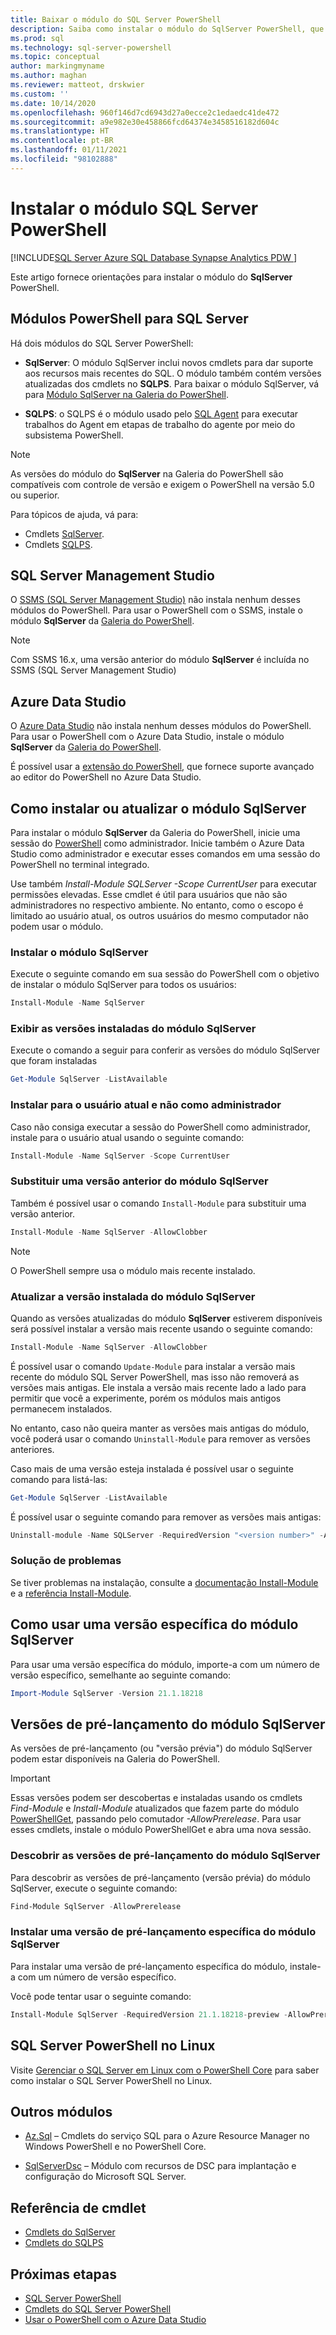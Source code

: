 ```yaml
---
title: Baixar o módulo do SQL Server PowerShell
description: Saiba como instalar o módulo do SqlServer PowerShell, que fornece cmdlets que dão suporte aos recursos mais recentes do SQL e contém versões atualizadas dos cmdlets no módulo SQLPS.
ms.prod: sql
ms.technology: sql-server-powershell
ms.topic: conceptual
author: markingmyname
ms.author: maghan
ms.reviewer: matteot, drskwier
ms.custom: ''
ms.date: 10/14/2020
ms.openlocfilehash: 960f146d7cd6943d27a0ecce2c1edaedc41de472
ms.sourcegitcommit: a9e982e30e458866fcd64374e3458516182d604c
ms.translationtype: HT
ms.contentlocale: pt-BR
ms.lasthandoff: 01/11/2021
ms.locfileid: "98102888"
---
```

# <a name="install-the-sql-server-powershell-module"></a>Instalar o módulo SQL Server PowerShell

[!INCLUDE[SQL Server Azure SQL Database Synapse Analytics PDW ](../includes/applies-to-version/sql-asdb-asdbmi-asa-pdw.md)]

Este artigo fornece orientações para instalar o módulo do **SqlServer** PowerShell.

## <a name="powershell-modules-for-sql-server"></a>Módulos PowerShell para SQL Server

Há dois módulos do SQL Server PowerShell:

- **SqlServer**: O módulo SqlServer inclui novos cmdlets para dar suporte aos recursos mais recentes do SQL. O módulo também contém versões atualizadas dos cmdlets no **SQLPS**. Para baixar o módulo SqlServer, vá para [Módulo SqlServer na Galeria do PowerShell](https://www.powershellgallery.com/packages/Sqlserver).

- **SQLPS**: o SQLPS é o módulo usado pelo [SQL Agent](sql-server-powershell.md#sql-server-agent) para executar trabalhos do Agent em etapas de trabalho do agente por meio do subsistema PowerShell.

> [!NOTE]
> As versões do módulo do **SqlServer** na Galeria do PowerShell são compatíveis com controle de versão e exigem o PowerShell na versão 5.0 ou superior.

Para tópicos de ajuda, vá para:

- Cmdlets [SqlServer](/powershell/module/sqlserver).
- Cmdlets [SQLPS](/powershell/module/sqlps).

## <a name="sql-server-management-studio"></a>SQL Server Management Studio

O [SSMS (SQL Server Management Studio)](../ssms/download-sql-server-management-studio-ssms.md) não instala nenhum desses módulos do PowerShell. Para usar o PowerShell com o SSMS, instale o módulo **SqlServer** da [Galeria do PowerShell](https://www.powershellgallery.com/packages/Sqlserver).

> [!NOTE]
> Com SSMS 16.x, uma versão anterior do módulo **SqlServer** é incluída no SSMS (SQL Server Management Studio)

## <a name="azure-data-studio"></a>Azure Data Studio

O [Azure Data Studio](../azure-data-studio/download-azure-data-studio.md) não instala nenhum desses módulos do PowerShell. Para usar o PowerShell com o Azure Data Studio, instale o módulo **SqlServer** da [Galeria do PowerShell](https://www.powershellgallery.com/packages/Sqlserver).

É possível usar a [extensão do PowerShell](../azure-data-studio/extensions/powershell-extension.md), que fornece suporte avançado ao editor do PowerShell no Azure Data Studio.

## <a name="installing-or-updating-the-sqlserver-module"></a>Como instalar ou atualizar o módulo SqlServer

Para instalar o módulo **SqlServer** da Galeria do PowerShell, inicie uma sessão do [PowerShell](/powershell/scripting/overview) como administrador. Inicie também o Azure Data Studio como administrador e executar esses comandos em uma sessão do PowerShell no terminal integrado.

Use também *Install-Module SQLServer -Scope CurrentUser* para executar permissões elevadas. Esse cmdlet é útil para usuários que não são administradores no respectivo ambiente. No entanto, como o escopo é limitado ao usuário atual, os outros usuários do mesmo computador não podem usar o módulo.

### <a name="install-the-sqlserver-module"></a>Instalar o módulo SqlServer

Execute o seguinte comando em sua sessão do PowerShell com o objetivo de instalar o módulo SqlServer para todos os usuários:

```powershell
Install-Module -Name SqlServer
```

### <a name="to-view-the-versions-of-the-sqlserver-module-installed"></a>Exibir as versões instaladas do módulo SqlServer

Execute o comando a seguir para conferir as versões do módulo SqlServer que foram instaladas

```powershell
Get-Module SqlServer -ListAvailable
```

### <a name="install-for-the-current-user-rather-than-as-an-administrator"></a>Instalar para o usuário atual e não como administrador

Caso não consiga executar a sessão do PowerShell como administrador, instale para o usuário atual usando o seguinte comando:

```powershell
Install-Module -Name SqlServer -Scope CurrentUser
```

### <a name="to-overwrite-a-previous-version-of-the-sqlserver-module"></a>Substituir uma versão anterior do módulo SqlServer

Também é possível usar o comando `Install-Module` para substituir uma versão anterior.

```powershell
Install-Module -Name SqlServer -AllowClobber
```

> [!Note]
> O PowerShell sempre usa o módulo mais recente instalado.

### <a name="update-the-installed-version-of-the-sqlserver-module"></a>Atualizar a versão instalada do módulo SqlServer

Quando as versões atualizadas do módulo **SqlServer** estiverem disponíveis será possível instalar a versão mais recente usando o seguinte comando:

```powershell
Install-Module -Name SqlServer -AllowClobber
```

É possível usar o comando `Update-Module` para instalar a versão mais recente do módulo SQL Server PowerShell, mas isso não removerá as versões mais antigas. Ele instala a versão mais recente lado a lado para permitir que você a experimente, porém os módulos mais antigos permanecem instalados.

No entanto, caso não queira manter as versões mais antigas do módulo, você poderá usar o comando `Uninstall-Module` para remover as versões anteriores.

Caso mais de uma versão esteja instalada é possível usar o seguinte comando para listá-las:

```powershell
Get-Module SqlServer -ListAvailable
```

É possível usar o seguinte comando para remover as versões mais antigas:

```powershell
Uninstall-module -Name SQLServer -RequiredVersion "<version number>" -AllowClobber
```

### <a name="troubleshooting"></a>Solução de problemas

Se tiver problemas na instalação, consulte a [documentação Install-Module](https://www.powershellgallery.com/packages/PowerShellGet/2.2.1) e a [referência Install-Module](/powershell/module/powershellget/Install-Module).

## <a name="using-a-specific-version-of-the-sqlserver-module"></a>Como usar uma versão específica do módulo SqlServer

Para usar uma versão específica do módulo, importe-a com um número de versão específico, semelhante ao seguinte comando:

```powershell
Import-Module SqlServer -Version 21.1.18218
```

## <a name="pre-release-versions-of-the-sqlserver-module"></a>Versões de pré-lançamento do módulo SqlServer

As versões de pré-lançamento (ou "versão prévia") do módulo SqlServer podem estar disponíveis na Galeria do PowerShell.

> [!IMPORTANT]
> Essas versões podem ser descobertas e instaladas usando os cmdlets *Find-Module* e *Install-Module* atualizados que fazem parte do módulo [PowerShellGet](https://www.powershellgallery.com/packages/PowerShellGet), passando pelo comutador *-AllowPrerelease*. Para usar esses cmdlets, instale o módulo PowerShellGet e abra uma nova sessão.

### <a name="to-discover-pre-release-versions-of-the-sqlserver-module"></a>Descobrir as versões de pré-lançamento do módulo SqlServer

Para descobrir as versões de pré-lançamento (versão prévia) do módulo SqlServer, execute o seguinte comando:

```powershell
Find-Module SqlServer -AllowPrerelease
```

### <a name="to-install-a-specific-pre-release-version-of-the-sqlserver-module"></a>Instalar uma versão de pré-lançamento específica do módulo SqlServer

Para instalar uma versão de pré-lançamento específica do módulo, instale-a com um número de versão específico.

Você pode tentar usar o seguinte comando:

```powershell
Install-Module SqlServer -RequiredVersion 21.1.18218-preview -AllowPrerelease
```

## <a name="sql-server-powershell-on-linux"></a>SQL Server PowerShell no Linux

Visite [Gerenciar o SQL Server em Linux com o PowerShell Core](../linux/sql-server-linux-manage-powershell-core.md) para saber como instalar o SQL Server PowerShell no Linux.

## <a name="other-modules"></a>Outros módulos

- [Az.Sql](https://www.powershellgallery.com/packages/Az.Sql/) – Cmdlets do serviço SQL para o Azure Resource Manager no Windows PowerShell e no PowerShell Core.

- [SqlServerDsc](https://www.powershellgallery.com/packages/SqlServerDsc/) – Módulo com recursos de DSC para implantação e configuração do Microsoft SQL Server.

## <a name="cmdlet-reference"></a>Referência de cmdlet

- [Cmdlets do SqlServer](/powershell/module/sqlserver)
- [Cmdlets do SQLPS](/powershell/module/sqlps)

## <a name="next-steps"></a>Próximas etapas

- [SQL Server PowerShell](sql-server-powershell.md)
- [Cmdlets do SQL Server PowerShell](/powershell/module/sqlserver)
- [Usar o PowerShell com o Azure Data Studio](../azure-data-studio/extensions/powershell-extension.md)